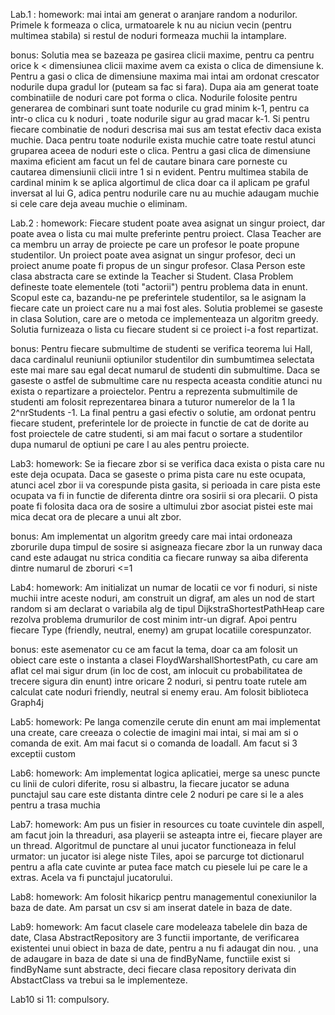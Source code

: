 Lab.1 :
homework: mai intai am generat o aranjare random a nodurilor. Primele k formeaza o clica, urmatoarele k nu au niciun vecin (pentru multimea stabila) si restul de noduri formeaza muchii la intamplare.

bonus: Solutia mea se bazeaza pe gasirea clicii maxime, pentru ca pentru orice k < dimensiunea clicii maxime avem ca exista o clica de dimensiune k.
Pentru a gasi o clica de dimensiune maxima mai intai am ordonat crescator nodurile dupa gradul lor (puteam sa fac si fara). Dupa aia am generat toate combinatiile de noduri care pot forma o clica.
Nodurile folosite pentru generarea de combinari sunt toate nodurile cu grad minim k-1, pentru ca intr-o clica cu k noduri , toate nodurile sigur au grad macar k-1. Si pentru fiecare combinatie de noduri descrisa mai sus am testat 
efectiv daca exista muchie. Daca pentru toate nodurile exista muchie catre toate restul atunci gruparea aceea de noduri este o clica.
Pentru a gasi clica de dimensiune maxima eficient am facut un fel de cautare binara care porneste cu cautarea dimensiunii clicii intre 1 si n evident.
Pentru multimea stabila de cardinal minim k se aplica algortimul de clica doar ca il aplicam pe graful inversat al lui G, adica pentru nodurile care nu au muchie adaugam muchie si cele care deja aveau muchie o eliminam.

Lab.2 :
homework: Fiecare student poate avea asignat un singur proiect, dar poate avea o lista cu mai multe preferinte pentru proiect. Clasa Teacher are ca membru un array de proiecte pe care un profesor le poate propune studentilor.
Un proiect poate avea asignat un singur profesor, deci un proiect anume poate fi propus de un singur profesor.
Clasa Person este clasa abstracta care se extinde la Teacher si Student.
Clasa Problem defineste toate elementele (toti "actorii") pentru problema data in enunt. Scopul este ca, bazandu-ne pe preferintele studentilor, sa le asignam la fiecare cate un proiect care nu a mai fost ales. Solutia problemei se gaseste
in clasa Solution, care are o metoda ce implementeaza un algoritm greedy. Solutia furnizeaza o lista cu fiecare student si ce proiect i-a fost repartizat.

bonus: Pentru fiecare submultime de studenti se verifica teorema lui Hall, daca cardinalul reuniunii optiunilor studentilor din sumbumtimea selectata este mai mare sau egal decat numarul de studenti
din submultime. Daca se gaseste o astfel de submultime care nu respecta aceasta conditie atunci nu exista o repartizare a proiectelor. Pentru a reprezenta submultimile de studenti am folosit
reprezentarea binara a tuturor numerelor de la 1 la 2^nrStudents -1. La final pentru a gasi efectiv o solutie, am ordonat pentru fiecare student, preferintele lor de proiecte in functie de cat de
dorite au fost proiectele de catre studenti, si am mai facut o sortare a studentilor dupa numarul de optiuni pe care l au ales pentru proiecte.

Lab3:
homework: Se ia fiecare zbor si se verifica daca exista o pista care nu este deja ocupata. Daca se gaseste o prima pista care nu este ocupata, atunci acel zbor ii va corespunde pista gasita, si perioada
in care pista este ocupata va fi in functie de diferenta dintre ora sosirii si ora plecarii. O pista poate fi folosita daca ora de sosire a ultimului zbor asociat pistei este mai mica decat ora de plecare
a unui alt zbor.

bonus: Am implementat un algoritm greedy care mai intai ordoneaza zborurile dupa timpul de sosire si asigneaza fiecare zbor la un runway daca cand este adaugat nu strica conditia ca fiecare runway sa aiba
diferenta dintre numarul de zboruri <=1

Lab4:
homework: Am initializat un numar de locatii ce vor fi noduri, si niste muchii intre aceste noduri, am construit un digraf, am ales un nod de start random si am declarat o variabila alg de tipul
DijkstraShortestPathHeap care rezolva problema drumurilor de cost minim intr-un digraf. Apoi pentru fiecare Type (friendly, neutral, enemy) am grupat locatiile corespunzator.

bonus: este asemenator cu ce am facut la tema, doar ca am folosit un obiect care este o instanta a clasei FloydWarshallShortestPath, cu care am aflat cel mai sigur drum (in loc de cost, am inlocuit cu probabilitatea de trecere sigura din enunt) intre oricare 2 noduri, si pentru toate rutele am calculat cate noduri friendly, neutral si enemy erau. Am folosit biblioteca Graph4j

Lab5:
homework: Pe langa comenzile cerute din enunt am mai implementat una create, care creeaza o colectie de imagini mai intai, si mai am si o comanda de exit. Am mai facut si o comanda de loadall. Am facut si
3 exceptii custom 

Lab6:
homework: Am implementat logica aplicatiei, merge sa unesc puncte cu linii de culori diferite, rosu si albastru, la fiecare jucator se aduna punctajul sau care este distanta dintre cele 2 noduri pe care
si le a ales pentru a trasa muchia

Lab7:
homework: Am pus un fisier in resources cu toate cuvintele din aspell, am facut join la threaduri, asa playerii se asteapta intre ei, fiecare player are un thread. Algoritmul de punctare al unui jucator functioneaza in
felul urmator: un jucator isi alege niste Tiles, apoi se parcurge tot dictionarul pentru a afla cate cuvinte ar putea face match cu piesele lui pe care le a extras. Acela va fi punctajul jucatorului.

Lab8:
homework: Am folosit hikaricp pentru managementul conexiunilor la baza de date. Am parsat un csv si am inserat datele in baza de date.

Lab9:
homework: Am facut clasele care modeleaza tabelele din baza de date, Clasa AbstractRepository are 3 functii importante, de verificarea existentei unui obiect in baza de date, pentru a nu fi adaugat din nou.
, una de adaugare in baza de date si una de findByName, functiile exist si findByName sunt abstracte, deci fiecare clasa repository derivata din AbstactClass va trebui sa le implementeze.

Lab10 si 11: compulsory.
